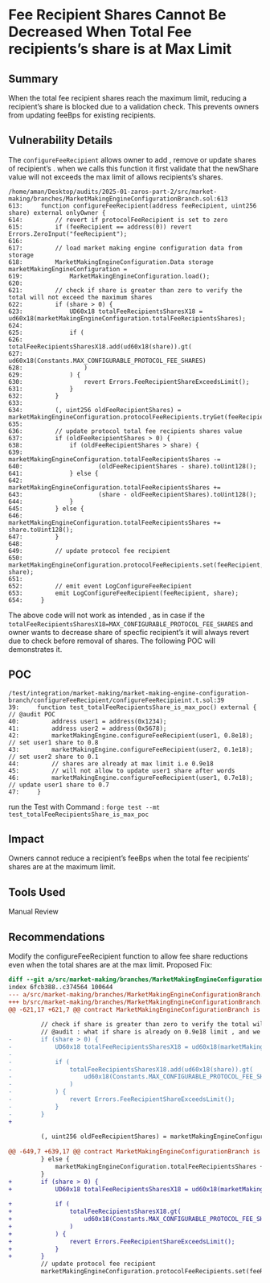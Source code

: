 # Fee Recipient Shares Cannot Be Decreased When Total Fee recipients’s share is at Max Limit
## Summary

When the total fee recipient shares reach the maximum limit, reducing a recipient’s share is blocked due to a validation check. This prevents owners from updating feeBps for existing recipients.

## Vulnerability Details

The `configureFeeRecipient` allows owner to add , remove or update shares of recipient’s . when we calls this function it first validate that the newShare value will not exceeds the max limit of allows  recipients’s shares.

```solidity
/home/aman/Desktop/audits/2025-01-zaros-part-2/src/market-making/branches/MarketMakingEngineConfigurationBranch.sol:613
613:     function configureFeeRecipient(address feeRecipient, uint256 share) external onlyOwner {
614:         // revert if protocolFeeRecipient is set to zero
615:         if (feeRecipient == address(0)) revert Errors.ZeroInput("feeRecipient");
616: 
617:         // load market making engine configuration data from storage
618:         MarketMakingEngineConfiguration.Data storage marketMakingEngineConfiguration =
619:             MarketMakingEngineConfiguration.load();
620: 
621:         // check if share is greater than zero to verify the total will not exceed the maximum shares
622:         if (share > 0) {
623:             UD60x18 totalFeeRecipientsSharesX18 = ud60x18(marketMakingEngineConfiguration.totalFeeRecipientsShares);
624: 
625:             if (
626:                 totalFeeRecipientsSharesX18.add(ud60x18(share)).gt(
627:                     ud60x18(Constants.MAX_CONFIGURABLE_PROTOCOL_FEE_SHARES)
628:                 )
629:             ) {
630:                 revert Errors.FeeRecipientShareExceedsLimit();
631:             }
632:         }
633: 
634:         (, uint256 oldFeeRecipientShares) = marketMakingEngineConfiguration.protocolFeeRecipients.tryGet(feeRecipient);
635: 
636:         // update protocol total fee recipients shares value
637:         if (oldFeeRecipientShares > 0) {
638:             if (oldFeeRecipientShares > share) {
639:                 marketMakingEngineConfiguration.totalFeeRecipientsShares -=
640:                     (oldFeeRecipientShares - share).toUint128();
641:             } else {
642:                 marketMakingEngineConfiguration.totalFeeRecipientsShares +=
643:                     (share - oldFeeRecipientShares).toUint128();
644:             }
645:         } else {
646:             marketMakingEngineConfiguration.totalFeeRecipientsShares += share.toUint128();
647:         }
648: 
649:         // update protocol fee recipient
650:         marketMakingEngineConfiguration.protocolFeeRecipients.set(feeRecipient, share);
651: 
652:         // emit event LogConfigureFeeRecipient
653:         emit LogConfigureFeeRecipient(feeRecipient, share);
654:     }
```

The above code will not work as intended , as in case if the `totalFeeRecipientsSharesX18=MAX_CONFIGURABLE_PROTOCOL_FEE_SHARES` and owner wants to decrease share of specfic recipient’s it will always revert  due to check before removal of shares. The following POC will demonstrates it.

## POC

```solidity
/test/integration/market-making/market-making-engine-configuration-branch/configureFeeRecipient/configureFeeRecipieint.t.sol:39
39:     function test_totalFeeRecipientsShare_is_max_poc() external { // @audit POC
40:         address user1 = address(0x1234);
41:         address user2 = address(0x5678);
42:         marketMakingEngine.configureFeeRecipient(user1, 0.8e18); // set user1 share to 0.8
43:         marketMakingEngine.configureFeeRecipient(user2, 0.1e18); // set user2 share to 0.1
44:         // shares are already at max limit i.e 0.9e18
45:         // will not allow to update user1 share after words
46:         marketMakingEngine.configureFeeRecipient(user1, 0.7e18); // update user1 share to 0.7 
47:     }
```

run the Test with Command : `forge test --mt test_totalFeeRecipientsShare_is_max_poc`

## Impact

Owners cannot reduce a recipient’s feeBps when the total fee recipients’ shares are at the maximum limit.

## Tools Used

Manual Review

## Recommendations

Modify the configureFeeRecipient function to allow fee share reductions even when the total shares are at the max limit. Proposed Fix:

```diff
diff --git a/src/market-making/branches/MarketMakingEngineConfigurationBranch.sol b/src/market-making/branches/MarketMakingEngineConfigurationBranch.sol
index 6fcb388..c374564 100644
--- a/src/market-making/branches/MarketMakingEngineConfigurationBranch.sol
+++ b/src/market-making/branches/MarketMakingEngineConfigurationBranch.sol
@@ -621,17 +621,7 @@ contract MarketMakingEngineConfigurationBranch is OwnableUpgradeable {
 
         // check if share is greater than zero to verify the total will not exceed the maximum shares
         // @audit : what if share is already on 0.9e18 limit , and we want to decrease share of a user how can we do that ?
-        if (share > 0) {
-            UD60x18 totalFeeRecipientsSharesX18 = ud60x18(marketMakingEngineConfiguration.totalFeeRecipientsShares);
-
-            if (
-                totalFeeRecipientsSharesX18.add(ud60x18(share)).gt(
-                    ud60x18(Constants.MAX_CONFIGURABLE_PROTOCOL_FEE_SHARES)
-                )
-            ) {
-                revert Errors.FeeRecipientShareExceedsLimit();
-            }
-        }
+        
 
         (, uint256 oldFeeRecipientShares) = marketMakingEngineConfiguration.protocolFeeRecipients.tryGet(feeRecipient);
 
@@ -649,7 +639,17 @@ contract MarketMakingEngineConfigurationBranch is OwnableUpgradeable {
         } else {
             marketMakingEngineConfiguration.totalFeeRecipientsShares += share.toUint128();
         }
+        if (share > 0) {
+            UD60x18 totalFeeRecipientsSharesX18 = ud60x18(marketMakingEngineConfiguration.totalFeeRecipientsShares);
 
+            if (
+                totalFeeRecipientsSharesX18.gt(
+                    ud60x18(Constants.MAX_CONFIGURABLE_PROTOCOL_FEE_SHARES)
+                )
+            ) {
+                revert Errors.FeeRecipientShareExceedsLimit();
+            }
+        }
         // update protocol fee recipient
         marketMakingEngineConfiguration.protocolFeeRecipients.set(feeRecipient, share);

```